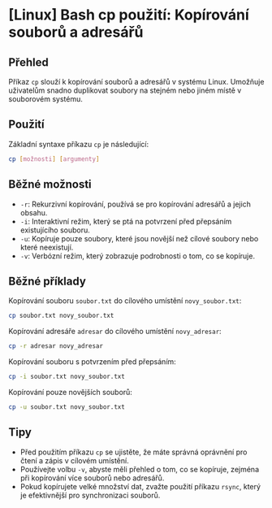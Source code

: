 # [Linux] Bash cp použití: Kopírování souborů a adresářů

## Přehled
Příkaz `cp` slouží k kopírování souborů a adresářů v systému Linux. Umožňuje uživatelům snadno duplikovat soubory na stejném nebo jiném místě v souborovém systému.

## Použití
Základní syntaxe příkazu `cp` je následující:

```bash
cp [možnosti] [argumenty]
```

## Běžné možnosti
- `-r`: Rekurzivní kopírování, používá se pro kopírování adresářů a jejich obsahu.
- `-i`: Interaktivní režim, který se ptá na potvrzení před přepsáním existujícího souboru.
- `-u`: Kopíruje pouze soubory, které jsou novější než cílové soubory nebo které neexistují.
- `-v`: Verbózní režim, který zobrazuje podrobnosti o tom, co se kopíruje.

## Běžné příklady
Kopírování souboru `soubor.txt` do cílového umístění `novy_soubor.txt`:

```bash
cp soubor.txt novy_soubor.txt
```

Kopírování adresáře `adresar` do cílového umístění `novy_adresar`:

```bash
cp -r adresar novy_adresar
```

Kopírování souboru s potvrzením před přepsáním:

```bash
cp -i soubor.txt novy_soubor.txt
```

Kopírování pouze novějších souborů:

```bash
cp -u soubor.txt novy_soubor.txt
```

## Tipy
- Před použitím příkazu `cp` se ujistěte, že máte správná oprávnění pro čtení a zápis v cílovém umístění.
- Používejte volbu `-v`, abyste měli přehled o tom, co se kopíruje, zejména při kopírování více souborů nebo adresářů.
- Pokud kopírujete velké množství dat, zvažte použití příkazu `rsync`, který je efektivnější pro synchronizaci souborů.